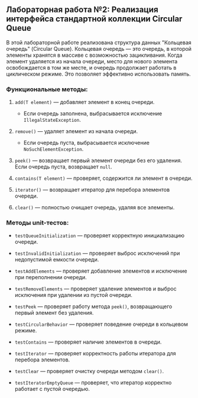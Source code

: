 ## Лабораторная работа №2: Реализация интерфейса стандартной коллекции Circular Queue

В этой лабораторной работе реализована структура данных "Кольцевая очередь" (Circular Queue). Кольцевая очередь — 
это очередь, в которой элементы хранятся в массиве с возможностью зацикливания. Когда элемент удаляется из начала 
очереди, место для нового элемента освобождается в том же месте, и очередь продолжает работать в циклическом режиме. 
Это позволяет эффективно использовать память.

### Функциональные методы:

1. `add(T element)` — добавляет элемент в конец очереди.
    - Если очередь заполнена, выбрасывается исключение `IllegalStateException`.

2. `remove()` — удаляет элемент из начала очереди.
    - Если очередь пуста, выбрасывается исключение `NoSuchElementException`.

3. `peek()` — возвращает первый элемент очереди без его удаления. Если очередь пуста, возвращает `null`.

4. `contains(T element)` — проверяет, содержится ли элемент в очереди.

5. `iterator()` — возвращает итератор для перебора элементов очереди.

6. `clear()` — полностью очищает очередь, удаляя все элементы.

### Методы unit-тестов:

- `testQueueInitialization` — проверяет корректную инициализацию очереди.

- `testInvalidInitialization` — проверяет выброс исключений при недопустимой емкости очереди.

- `testAddElements` — проверяет добавление элементов и исключение при переполнении очереди.

- `testRemoveElements` — проверяет удаление элементов и выброс исключения при удалении из пустой очереди.

- `testPeek` — проверяет работу метода `peek()`, возвращающего первый элемент без удаления.

- `testCircularBehavior` — проверяет поведение очереди в кольцевом режиме.

- `testContains` — проверяет наличие элементов в очереди.

- `testIterator` — проверяет корректность работы итератора для перебора элементов.

- `testClear` — проверяет очистку очереди методом `clear()`.

- `testIteratorEmptyQueue` — проверяет, что итератор корректно работает с пустой очередью.